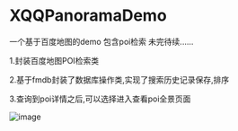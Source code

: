# XQQPanoramaDemo
一个基于百度地图的demo 包含poi检索 未完待续......


1.封装百度地图POI检索类 


2.基于fmdb封装了数据库操作类,实现了搜索历史记录保存,排序 


3.查询到poi详情之后,可以选择进入查看poi全景页面


![image](https://github.com/xiaogehenjimo/XQQPanoramaDemo/blob/master/23311111.gif)
